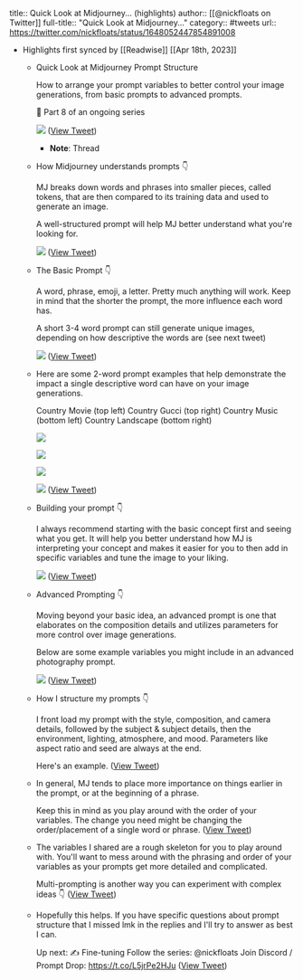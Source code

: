 title:: Quick Look at Midjourney... (highlights)
author:: [[@nickfloats on Twitter]]
full-title:: "Quick Look at Midjourney..."
category:: #tweets
url:: https://twitter.com/nickfloats/status/1648052447854891008

- Highlights first synced by [[Readwise]] [[Apr 18th, 2023]]
	- Quick Look at Midjourney Prompt Structure
	  
	  How to arrange your prompt variables to better control your image generations, from basic prompts to advanced prompts.
	  
	  🧵 Part 8 of an ongoing series 
	  
	  ![](https://pbs.twimg.com/media/Ft8O9zKaAAAkkE5.png) ([View Tweet](https://twitter.com/nickfloats/status/1648052447854891008))
		- **Note**: Thread
	- How Midjourney understands prompts 👇
	  
	  MJ breaks down words and phrases into smaller pieces, called tokens, that are then compared to its training data and used to generate an image.
	  
	  A well-structured prompt will help MJ better understand what you're looking for. 
	  
	  ![](https://pbs.twimg.com/media/Ft8O-OgakAA325C.png) ([View Tweet](https://twitter.com/nickfloats/status/1648052455752761344))
	- The Basic Prompt 👇
	  
	  A word, phrase, emoji, a letter. Pretty much anything will work. Keep in mind that the shorter the prompt, the more influence each word has.
	  
	  A short 3-4 word prompt can still generate unique images, depending on how descriptive the words are (see next tweet) 
	  
	  ![](https://pbs.twimg.com/media/Ft8O-nTaUAAv0U-.png) ([View Tweet](https://twitter.com/nickfloats/status/1648052462140690432))
	- Here are some 2-word prompt examples that help demonstrate the impact a single descriptive word can have on your image generations.
	  
	  Country Movie (top left)
	  Country Gucci (top right)
	  Country Music (bottom left)
	  Country Landscape (bottom right) 
	  
	  ![](https://pbs.twimg.com/media/Ft8O_dAaEAAgWVk.jpg) 
	  
	  ![](https://pbs.twimg.com/media/Ft8PATWakAApkuR.jpg) 
	  
	  ![](https://pbs.twimg.com/media/Ft8PBBbaYAEm8la.jpg) 
	  
	  ![](https://pbs.twimg.com/media/Ft8PBv2akAEblfr.jpg) ([View Tweet](https://twitter.com/nickfloats/status/1648052524912644097))
	- Building your prompt 👇
	  
	  I always recommend starting with the basic concept first and seeing what you get. It will help you better understand how MJ is interpreting your concept and makes it easier for you to then add in specific variables and tune the image to your liking. 
	  
	  ![](https://pbs.twimg.com/media/Ft8PCqcaQAA02oG.png) ([View Tweet](https://twitter.com/nickfloats/status/1648052532743225345))
	- Advanced Prompting 👇
	  
	  Moving beyond your basic idea, an advanced prompt is one that elaborates on the composition details and utilizes parameters for more control over image generations.
	  
	  Below are some example variables you might include in an advanced photography prompt. 
	  
	  ![](https://pbs.twimg.com/media/Ft8PDIlacAEA0Z2.png) ([View Tweet](https://twitter.com/nickfloats/status/1648052542809739264))
	- How I structure my prompts 👇
	  
	  I front load my prompt with the style, composition, and camera details, followed by the subject & subject details, then the environment, lighting, atmosphere, and mood. Parameters like aspect ratio and seed are always at the end.
	  
	  Here's an example. ([View Tweet](https://twitter.com/nickfloats/status/1648052547180175360))
	- In general, MJ tends to place more importance on things earlier in the prompt, or at the beginning of a phrase.
	  
	  Keep this in mind as you play around with the order of your variables. The change you need might be changing the order/placement of a single word or phrase. ([View Tweet](https://twitter.com/nickfloats/status/1648052550002937856))
	- The variables I shared are a rough skeleton for you to play around with. You'll want to mess around with the phrasing and order of your variables as your prompts get more detailed and complicated.
	  
	  Multi-prompting is another way you can experiment with complex ideas 👇 ([View Tweet](https://twitter.com/nickfloats/status/1648052552611819521))
	- Hopefully this helps. If you have specific questions about prompt structure that I missed lmk in the replies and I'll try to answer as best I can.
	  
	  Up next: ✍️ Fine-tuning
	  Follow the series: @nickfloats
	  Join Discord / Prompt Drop: https://t.co/L5jrPe2HJu ([View Tweet](https://twitter.com/nickfloats/status/1648052555291963392))